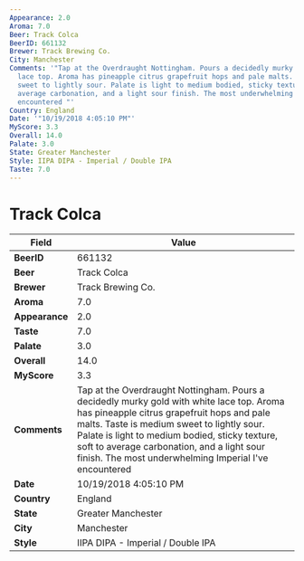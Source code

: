```yaml
---
Appearance: 2.0
Aroma: 7.0
Beer: Track Colca
BeerID: 661132
Brewer: Track Brewing Co.
City: Manchester
Comments: '"Tap at the Overdraught Nottingham. Pours a decidedly murky gold with white
  lace top. Aroma has pineapple citrus grapefruit hops and pale malts. Taste is medium
  sweet to lightly sour. Palate is light to medium bodied, sticky texture, soft to
  average carbonation, and a light sour finish. The most underwhelming Imperial I&#39;ve
  encountered "'
Country: England
Date: '"10/19/2018 4:05:10 PM"'
MyScore: 3.3
Overall: 14.0
Palate: 3.0
State: Greater Manchester
Style: IIPA DIPA - Imperial / Double IPA
Taste: 7.0
---
```


# Track Colca

| Field         | Value |
|---------------|-------|
| **BeerID** | 661132 |
| **Beer** | Track Colca |
| **Brewer** | Track Brewing Co. |
| **Aroma** | 7.0 |
| **Appearance** | 2.0 |
| **Taste** | 7.0 |
| **Palate** | 3.0 |
| **Overall** | 14.0 |
| **MyScore** | 3.3 |
| **Comments** | Tap at the Overdraught Nottingham. Pours a decidedly murky gold with white lace top. Aroma has pineapple citrus grapefruit hops and pale malts. Taste is medium sweet to lightly sour. Palate is light to medium bodied, sticky texture, soft to average carbonation, and a light sour finish. The most underwhelming Imperial I&#39;ve encountered  |
| **Date** | 10/19/2018 4:05:10 PM |
| **Country** | England |
| **State** | Greater Manchester |
| **City** | Manchester |
| **Style** | IIPA DIPA - Imperial / Double IPA |
